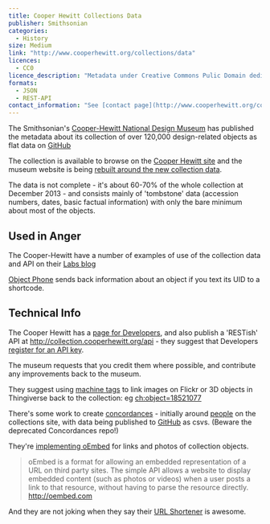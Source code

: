 ```yaml
---
title: Cooper Hewitt Collections Data
publisher: Smithsonian
categories: 
  - History
size: Medium
link: "http://www.cooperhewitt.org/collections/data"
licences:
  - CC0
licence_description: "Metadata under Creative Commons Pulic Domain dedication, which offers no restrictions as to re-use of the data. Image rights are managed by [Art Resource](http://www.cooperhewitt.org/image-rights) and are not covered by the release."
formats:
  - JSON
  - REST-API
contact_information: "See [contact page](http://www.cooperhewitt.org/contact)"
---
```


The Smithsonian's [Cooper-Hewitt National Design Museum](http://www.cooperhewitt.org/) has published the metadata about its collection of over 120,000 design-related objects as flat data on [GitHub](https://github.com/cooperhewitt/collection)

The collection is available to browse on the [Cooper Hewitt site](http://collection.cooperhewitt.org) and the museum website is being [rebuilt around the new collection data](http://labs.cooperhewitt.org/2012/lost-collection-alpha/).


The data is not complete - it's about 60-70% of the whole collection at December 2013 -  and consists mainly of 'tombstone' data (accession numbers, dates, basic factual information)  with only the bare minimum about most of the objects.


## Used in Anger

The Cooper-Hewitt have a number of examples of use of the collection data and API on their [Labs blog](http://labs.cooperhewitt.org/category/collection-data/)

[Object Phone](http://labs.cooperhewitt.org/2013/object-phone/) sends back information about an object if you text its UID to a shortcode.

## Technical Info

The Cooper Hewitt has a [page for Developers](https://collection.cooperhewitt.org/developers/), and also publish a 'RESTish' API at <http://collection.cooperhewitt.org/api> - they suggest that Developers [register for an API key](https://collection.cooperhewitt.org/signin/?redir=api/keys/register/).

The museum requests that you credit them where possible, and contribute any improvements back to the museum. 

They suggest using [machine tags](https://github.com/straup/machinetags-readinglist) to link images on Flickr or 3D objects in Thingiverse back to the collection: eg [ch:object=18521077](http://collection.cooperhewitt.org/objects/18521077/)

There's some work to create [concordances](https://github.com/cooperhewitt/collection/blob/master/README.CONCORDANCES.md)  - initially around [people](http://collection.cooperhewitt.org/concordances/people/) on the collections site, with data being published to [GitHub](https://github.com/cooperhewitt/collection/tree/master/meta) as csvs. (Beware the deprecated Concordances repo!)

They're [implementing oEmbed](https://collection.cooperhewitt.org/oembed/) for links and photos of collection objects.
> oEmbed is a format for allowing an embedded representation of a URL on third party sites. The simple API allows a website to display embedded content (such as photos or videos) when a user posts a link to that resource, without having to parse the resource directly.
<http://oembed.com>

And they are not joking when they say their [URL Shortener](http://cprhw.tt) is awesome.